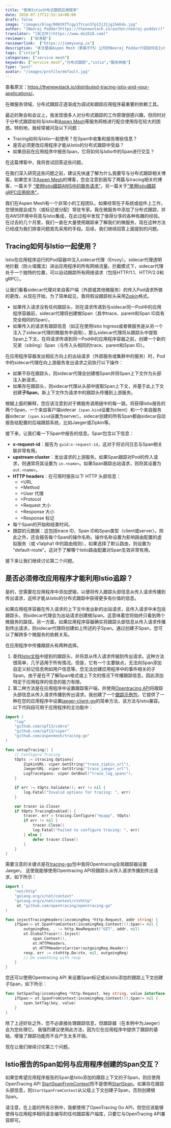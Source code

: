 ```yaml
---
title: "使用Istio分布式跟踪应用程序"
date: 2018-07-17T12:53:14+08:00
draft: false
image: "/images/blog/006tKfTcgy1ftcun37p13j31jg15mhdv.jpg"
author: "[Neeraj Poddar]https://thenewstack.io/author/neeraj-poddar/)"
translator: "[狄卫华](https://www.do1618.com)"
reviewer:  ["宋净超"]
reviewerlink:  ["https://jimmysong.io"]
description: "本文是由Aspen Mesh（隶属于F5）公司的Neeraj Poddar介绍如何在Istio中使用分布式跟踪，需要修改程序才能利用Istio做分布式追踪，Istio报告的Span如何与应用程序创建的Span交互。"
tags: ["istio"]
categories: ["service mesh"]
keywords: [“service mesh”,"分布式跟踪","istio","服务网格"]
type: "post"
avatar: "/images/profile/default.jpg"
---
```


查看原文：<https://thenewstack.io/distributed-tracing-istio-and-your-applications/>。

在微服务领域，分布式跟踪正逐渐成为调试和跟踪应用程序最重要的依赖工具。

最近的聚会和会议上，我发现很多人对分布式跟踪的工作原理很感兴趣，但同时对于分布式跟踪如何与Istio和[Aspen Mesh](https://aspenmesh.io/)等服务网格进行配合使用存在较大的困惑。特别地，我经常被问及以下问题：

- Tracing如何与Istio一起使用？在Span中收集和报告哪些信息？
- 是否必须更改应用程序才能从Istio的分布式跟踪中受益？
- 如果目前在应用程序中报告Span，它将如何与Istio中的Span进行交互？

在这篇博客中，我将尝试回答这些问题。

在我们深入研究这些问题之前，建议先快速了解为什么我要写与分布式跟踪相关博客。如果您关注[Aspen Mesh](https://aspenmesh.io/blog/)的博客，您会注意到我写了两篇与tracing相关的博客，一篇关于 [”使用Istio跟踪AWS中的服务请求“](https://aspenmesh.io/2018/01/distributed-tracing-with-istio-in-aws/)，另一篇关于[”使用Istio跟踪gRPC应用程序"](https://aspenmesh.io/2018/04/tracing-grpc-with-istio/)。

我们在Aspen Mesh有一个非常小的工程团队，如果经常在子系统或组件上工作，您很快就会成为（或标记或分配）常驻专家。我在微服务中添加了分布式跟踪，并在AWS环境中将其与Istio集成，在此过程中发现了值得分享的各种有趣的经验。在过去的几个月里，我们一直在大量使用跟踪来了解我们的微服务，现在这种方法已经成为我们排查问题首先采用的手段。后续，我们继续回答上面提到的问题。

## Tracing如何与Istio一起使用？

Istio在应用程序运行的Pod容器中注入sidecar代理（Envoy）。sidecar代理透明地拦截（防火墙魔法）进出应用程序的所有网络流量。拦截模式下，sidecar代理处于一个独特的位置，可以自动跟踪所有网络请求（包括HTTP/1.1、HTTP/2.0和gRPC）。

让我们看看sidecar代理对来自客户端（外部或其他微服务）的传入Pod请求所做的更改。从现在开始，为了简单起见，我将假设跟踪标头采用[Zipkin](https://github.com/openzipkin/b3-propagation)格式。

- 如果传入请求没有任何跟踪头，则在请求传递到与sidecar同一Pod中的应用程序容器前，sidecar代理将创建根Span（其中trace、parent和Span ID具有完全相同的Span）。
- 如果传入的请求有跟踪信息（如正在使用Istio Ingress或者微服务是从另一个注入了sidecar代理的微服务中调用），那么sidecar代理将从跟踪头中提取Span上下文，在将请求传递到同一Pod中的应用程序容器之前，创建一个新的兄弟（sibling）Span（与传入头相同的trace、parent和Span ID）。

在应用程序容器发出相反方向上的出站请求（外部服务或集群中的服务）时，Pod中的sidecar代理在向上游服务发出请求之前执行以下操作：

- 如果不存在跟踪头，则sidecar代理会创建根Span并将Span上下文作为头部注入新请求。
- 如果存在跟踪头，则sidecar代理从头部中提取Span上下文，并基于此上下文创建**子Span**。新上下文作为请求中的跟踪头传播到上游服务。

根据上面的解释，您应该注意到对于微服务调用链中的每一跳，将获得Istio报告的两个Span，一个来自客户端sidecar（`span.kind`设置为client）和一个来自服务器sidecar（`span.kind`设置为server）。sidecar创建的所有Span都由sidecar自动报告给配置的后端跟踪系统，比如Jaeger或Zipkin等。

接下来，让我们看一下Span中报告的信息。Span包含以下信息：

- **x-request-id**：报告为 `guid:x-request-id`，这对于将访问日志与Span相关联非常有用。
- **upstream cluster**：发出请求的上游服务。如果Span跟踪对Pod的传入请求，则通常将其设置为 `in.<name>`。如果Span跟踪出站请求，则将其设置为 `out.<name>`。
- **HTTP headers**：在可用时报告以下 HTTP 头部信息：
  - +URL
  - +Method
  - +User 代理
  - +Protocol
  - +Request 大小
  - +Response 大小
  - +Response 标记
- 每个Span的开始和结束时间。
- 跟踪的元数据：这包括trace ID、Span ID和Span类型（client或server）。除此之外，还会报告每个Span的操作名称。操作名称设置为影响路由配置的虚拟服务（或 v1alpha1 中的路由规则），如果选择了默认路由，则设置为 “default-route”。这对于了解哪个Istio路由配置对Span生效非常有用。

接下来让我们继续讨论第二个问题。

## 是否必须修改应用程序才能利用Istio追踪？

是的，您需要在应用程序中添加逻辑，以便将传入跟踪头部信息从传入请求传播到传出请求，这样才能从Istio的分布式跟踪中获得更多有价值的信息。

如果应用程序容器在传入请求的上下文中发出新的出站请求，且传入请求中未包括跟踪头，则sidecar代理会为出站请求创建根Span。这意味着您将始终只看到两个微服务的路径。另一方面，如果应用程序容器确实将跟踪头部信息从传入请求传播到传出请求，则sidecar代理将创建如上所述的子Span。通过创建子Span，您可以了解跨多个微服务的依赖关系。

在应用程序中传播跟踪头有两种选择。

1. 查找[Istio文档](https://istio.io/docs/tasks/telemetry/distributed-tracing/#understanding-what-happened)中提到的跟踪头，并将其从传入请求传输到传出请求。这种方法很简单，几乎适用于所有情况。但是，它有一个主要缺点，无法向Span添加自定义标记信息例如用户信息等。您无法创建应用程序中的事件相关的子Span。由于是在不了解Span格式或上下文的情况下传播跟踪信息，因此添加特定于应用程序的信息的能力有限。
2. 第二种方法是在应用程序中设置跟踪客户端，并使用[Opentracing API](http://opentracing.io/documentation/pages/api/index)将跟踪头部信息从传入请求传播到传出请求。我创建了一个[跟踪示例包](https://github.com/aspenmesh/tracing-go)，它提供了一种在您的应用程序中设置[jaeger-client-go](https://github.com/jaegertracing/jaeger-client-go)的简单方法，该方法与Istio兼容。以下代码段可用于应用程序的主功能中：

```go
import (
	"log"
	"github.com/spf13/cobra"
	"github.com/spf13/viper"
	"github.com/aspenmesh/tracing-go"
)

func setupTracing() {
	// Configure Tracing
	tOpts := &tracing.Options{
		ZipkinURL: viper.GetString("trace_zipkin_url"),
		JaegerURL: viper.GetString("trace_jaeger_url"),
		LogTraceSpans: viper.GetBool("trace_log_spans"),
	}

	if err := tOpts.Validate(); err != nil {
		log.Fatal("Invalid options for tracing: ", err)
	}

	var tracer io.Closer
	if tOpts.TracingEnabled() {
		tracer, err = tracing.Configure("myapp", tOpts)
		if err != nil {
			tracer.Close()
			log.Fatal("Failed to configure tracing: ", err)
		} else {
			defer tracer.Close()
		}
	}
}
```

需要注意的关键点是在[tracing-go](https://github.com/aspenmesh/tracing-go/blob/master/config.go#L124)包中我将Opentracing全局跟踪器设置Jaeger。 这使我能够使用Opentracing API将跟踪头从传入请求传播到传出请求，如下所示：

```go
import (
	"net/http"
	"golang.org/x/net/context"
	"golang.org/x/net/context/ctxhttp"
	 ot "github.com/opentracing/opentracing-go"
)

func injectTracingHeaders(incomingReq *http.Request, addr string) {
	ifSpan:= ot.SpanFromContext(incomingReq.Context());Span!= nil {
		outgoingReq, _ := http.NewRequest("GET", addr, nil)
		ot.GlobalTracer().Inject(
			span.Context(),
			ot.HTTPHeaders,
			ot.HTTPHeadersCarrier(outgoingReq.Header))
		resp, err := ctxhttp.Do(ctx, nil, outgoingReq)
		// Do something with resp
	}
}
```

您还可以使用Opentracing API 来设置Span标记或从Istio添加的跟踪上下文创建子Span，如下所示：

```go
func SetSpanTag(incomingReq *http.Request, key string, value interface{}) {
	ifSpan:= ot.SpanFromContext(incomingReq.Context());Span!= nil {
		span.SetTag(key, value)
	}
}
```

除了上述好处之外，您不必直接处理跟踪信息，但跟踪器（在本例中为Jaeger）会为您处理它。 我强烈建议使用此方法，因为它在应用程序中提供了跟踪的基础，增强了跟踪功能而不会产生太多开销。

现在让我们继续讨论第三个问题。

## Istio报告的Span如何与应用程序创建的Span交互？

如果您希望应用程序报告的Span是Istio添加的跟踪上下文的子Span，则应使用OpenTracing API [StartSpanFromContext](https://godoc.org/github.com/opentracing/opentracing-go#StartSpanFromContext)而不是使用[StartSpan](https://godoc.org/github.com/opentracing/opentracing%20go#StartSpan)。如果存在跟踪头部信息，则`StartSpanFromContext`从父级上下文创建子Span，否则创建根Span。

请注意，在上面的所有示例中，我都使用了OpenTracing Go API，但您应该能够使用与应用程序相同语言编写的任何跟踪客户端库，只要它与OpenTracing API兼容即可。
